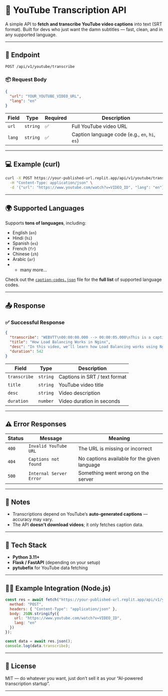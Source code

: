 # 🎥 YouTube Transcription API

A simple API to **fetch and transcribe YouTube video captions** into text (SRT format).
Built for devs who just want the damn subtitles — fast, clean, and in any supported language.

---

## 🚀 Endpoint

```
POST /api/v1/youtube/transcribe
```

### 📦 Request Body

```json
{
  "url": "YOUR_YOUTUBE_VIDEO_URL",
  "lang": "en"
}
```

| Field  | Type     | Required | Description                                    |
| ------ | -------- | -------- | ---------------------------------------------- |
| `url`  | `string` | ✅        | Full YouTube video URL                         |
| `lang` | `string` | ✅        | Caption language code (e.g., `en`, `hi`, `es`) |

---

## 💻 Example (curl)

```bash
curl -X POST https://your-published-url.replit.app/api/v1/youtube/transcribe \
  -H "Content-Type: application/json" \
  -d '{"url": "https://www.youtube.com/watch?v=VIDEO_ID", "lang": "en"}'
```

---

## 🌍 Supported Languages

Supports **tons of languages**, including:

* English (`en`)
* Hindi (`hi`)
* Spanish (`es`)
* French (`fr`)
* Chinese (`zh`)
* Arabic (`ar`)
* * many more...

Check out the [`caption-codes.json`](./caption-codes.json) file for the **full list** of supported language codes.

---

## 📤 Response

### ✅ Successful Response

```json
{
  "transcribe": "WEBVTT\n00:00:00.000 --> 00:00:05.000\nThis is a caption example...",
  "title": "How Load Balancing Works in Nginx",
  "desc": "In this video, we’ll learn how Load Balancing works using Nginx...",
  "duration": 542
}
```

| Field        | Type     | Description                   |
| ------------ | -------- | ----------------------------- |
| `transcribe` | `string` | Captions in SRT / text format |
| `title`      | `string` | YouTube video title           |
| `desc`       | `string` | Video description             |
| `duration`   | `number` | Video duration in seconds     |

---

## ⚠️ Error Responses

| Status | Message                 | Meaning                                      |
| ------ | ----------------------- | -------------------------------------------- |
| `400`  | `Invalid YouTube URL`   | The URL is missing or incorrect              |
| `404`  | `Captions not found`    | No captions available for the given language |
| `500`  | `Internal Server Error` | Something went wrong on the server           |

---

## 🧠 Notes

* Transcriptions depend on YouTube’s **auto-generated captions** — accuracy may vary.
* The API **doesn’t download videos**; it only fetches caption data.

---

## 🧰 Tech Stack

* **Python 3.11+**
* **Flask / FastAPI** (depending on your setup)
* **pytubefix** for YouTube data fetching

---

## 🧑‍💻 Example Integration (Node.js)

```js
const res = await fetch("https://your-published-url.replit.app/api/v1/youtube/transcribe", {
  method: "POST",
  headers: { "Content-Type": "application/json" },
  body: JSON.stringify({
    url: "https://www.youtube.com/watch?v=VIDEO_ID",
    lang: "en"
  })
});

const data = await res.json();
console.log(data.transcribe);
```

---

## 📜 License

MIT — do whatever you want, just don’t sell it as your “AI-powered transcription startup”.

---
